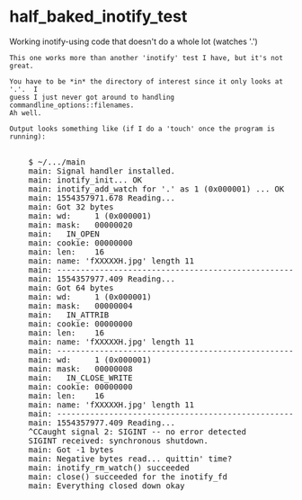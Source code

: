 # half_baked_inotify_test
Working inotify-using code that doesn't do a whole lot (watches '.')

    This one works more than another 'inotify' test I have, but it's not great.
    
    You have to be *in* the directory of interest since it only looks at '.'.  I
    guess I just never got around to handling commandline_options::filenames.
    Ah well.
    
    Output looks something like (if I do a 'touch' once the program is running):
<pre>    
    $ ~/.../main
    main: Signal handler installed.
    main: inotify_init... OK
    main: inotify_add_watch for '.' as 1 (0x000001) ... OK
    main: 1554357971.678 Reading...
    main: Got 32 bytes
    main: wd:     1 (0x000001)
    main: mask:   00000020
    main:   IN_OPEN
    main: cookie: 00000000
    main: len:    16
    main: name: 'fXXXXXH.jpg' length 11
    main: ----------------------------------------------------------------------
    main: 1554357977.409 Reading...
    main: Got 64 bytes
    main: wd:     1 (0x000001)
    main: mask:   00000004
    main:   IN_ATTRIB
    main: cookie: 00000000
    main: len:    16
    main: name: 'fXXXXXH.jpg' length 11
    main: ----------------------------------------------------------------------
    main: wd:     1 (0x000001)
    main: mask:   00000008
    main:   IN_CLOSE_WRITE
    main: cookie: 00000000
    main: len:    16
    main: name: 'fXXXXXH.jpg' length 11
    main: ----------------------------------------------------------------------
    main: 1554357977.409 Reading...
    ^CCaught signal 2: SIGINT -- no error detected
    SIGINT received: synchronous shutdown.
    main: Got -1 bytes
    main: Negative bytes read... quittin' time?
    main: inotify_rm_watch() succeeded
    main: close() succeeded for the inotify_fd
    main: Everything closed down okay
</pre>
